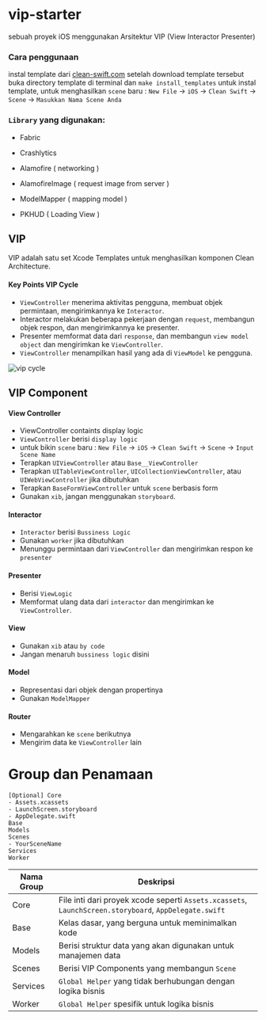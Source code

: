# vip-starter
sebuah proyek iOS menggunakan Arsitektur VIP (View Interactor Presenter)

### Cara penggunaan
instal template dari [clean-swift.com](https://clean-swift.com/) setelah download template tersebut buka directory template di terminal dan `make install_templates` untuk instal template, untuk menghasilkan  `scene` baru : `New File` -> `iOS` -> `Clean Swift` -> `Scene` -> `Masukkan Nama Scene Anda`

### `Library` yang digunakan:
* Fabric
* Crashlytics

* Alamofire ( networking )
* AlamofireImage ( request image from server )
* ModelMapper ( mapping model )
* PKHUD ( Loading View )

## VIP
VIP adalah satu set Xcode Templates untuk menghasilkan komponen Clean Architecture.

#### Key Points VIP Cycle

* `ViewController` menerima aktivitas pengguna, membuat objek permintaan, mengirimkannya ke `Interactor`.
* Interactor melakukan beberapa pekerjaan dengan `request`, membangun objek respon, dan mengirimkannya ke presenter.
* Presenter memformat data dari `response`, dan membangun `view model object` dan mengirimkan ke `ViewController`.
* `ViewController` menampilkan hasil yang ada di `ViewModel` ke pengguna.

![vip cycle](https://cdn-images-1.medium.com/max/2000/1*QV4nxWPd_sbGhoWO-X7PfQ.png)

## VIP Component

#### View Controller
* ViewController containts display logic
* `ViewController` berisi `display logic`
* untuk bikin `scene` baru : `New File` -> `iOS` -> `Clean Swift` -> `Scene` -> `Input Scene Name`
* Terapkan `UIViewController` atau `Base__ViewController`
* Terapkan `UITableViewController`, `UICollectionViewController`, atau `UIWebViewController` jika dibutuhkan
* Terapkan `BaseFormViewController` untuk `scene` berbasis form
* Gunakan `xib`, jangan menggunakan  `storyboard`.

#### Interactor

* `Interactor` berisi `Bussiness Logic`
* Gunakan `worker` jika dibutuhkan
* Menunggu permintaan dari `ViewController` dan mengirimkan respon ke `presenter`

#### Presenter

* Berisi `ViewLogic`
* Memformat ulang data dari `interactor` dan mengirimkan ke `ViewController`.

#### View

* Gunakan `xib` atau `by code`
* Jangan menaruh `bussiness logic` disini

#### Model

* Representasi dari objek dengan propertinya
* Gunakan `ModelMapper`

#### Router

* Mengarahkan ke `scene` berikutnya
* Mengirim data ke `ViewController` lain

# Group dan Penamaan

```
[Optional] Core
- Assets.xcassets
- LaunchScreen.storyboard
- AppDelegate.swift
Base
Models
Scenes
- YourSceneName
Services
Worker
```
| Nama Group | Deskripsi |
| ---------- | ----------- |
| Core | File inti dari proyek xcode seperti `Assets.xcassets`, `LaunchScreen.storyboard`, `AppDelegate.swift` |
| Base | Kelas dasar, yang berguna untuk meminimalkan kode |
| Models | Berisi struktur data yang akan digunakan untuk manajemen data |
| Scenes | Berisi VIP Components yang membangun `Scene` |
| Services | `Global Helper` yang tidak berhubungan dengan logika bisnis |
| Worker | `Global Helper` spesifik untuk logika bisnis |
```
